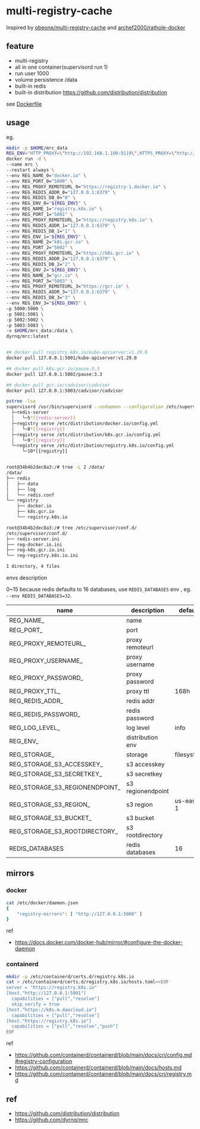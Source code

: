 # multi-registry-cache


Inspired by [obeone/multi-registry-cache](https://github.com/obeone/multi-registry-cache) and [archef2000/rathole-docker](https://github.com/archef2000/rathole-docker/blob/main/entrypoint.sh)

## feature

- multi-registry
- all in one container(supervisord run 1)
- run user 1000
- volume persistence /data
- built-in redis
- built-in distribution <https://github.com/distribution/distribution>


see [Dockerfile](https://github.com/dyrnq/mrc/blob/main/Dockerfile)

## usage

eg.

```bash
mkdir -p $HOME/mrc_data
REG_ENV="HTTP_PROXY=\"http://192.168.1.100:9119\",HTTPS_PROXY=\"http://192.168.1.100:9119\",NO_PROXY=\"127.0.0.1,localhost\""
docker run -d \
--name mrc \
--restart always \
--env REG_NAME_0="docker.io" \
--env REG_PORT_0="5000" \
--env REG_PROXY_REMOTEURL_0="https://registry-1.docker.io" \
--env REG_REDIS_ADDR_0="127.0.0.1:6379" \
--env REG_REDIS_DB_0="0" \
--env REG_ENV_0="${REG_ENV}" \
--env REG_NAME_1="registry.k8s.io" \
--env REG_PORT_1="5001" \
--env REG_PROXY_REMOTEURL_1="https://registry.k8s.io" \
--env REG_REDIS_ADDR_1="127.0.0.1:6379" \
--env REG_REDIS_DB_1="1" \
--env REG_ENV_1="${REG_ENV}" \
--env REG_NAME_2="k8s.gcr.io" \
--env REG_PORT_2="5002" \
--env REG_PROXY_REMOTEURL_2="https://k8s.gcr.io" \
--env REG_REDIS_ADDR_2="127.0.0.1:6379" \
--env REG_REDIS_DB_2="2" \
--env REG_ENV_2="${REG_ENV}" \
--env REG_NAME_3="gcr.io" \
--env REG_PORT_3="5003" \
--env REG_PROXY_REMOTEURL_3="https://gcr.io" \
--env REG_REDIS_ADDR_3="127.0.0.1:6379" \
--env REG_REDIS_DB_3="3" \
--env REG_ENV_3="${REG_ENV}" \
-p 5000:5000 \
-p 5001:5001 \
-p 5002:5002 \
-p 5003:5003 \
-v $HOME/mrc_data:/data \
dyrnq/mrc:latest


## docker pull registry.k8s.io/kube-apiserver:v1.29.0
docker pull 127.0.0.1:5001/kube-apiserver:v1.29.0

## docker pull k8s.gcr.io/pause:3.3
docker pull 127.0.0.1:5002/pause:3.3

## docker pull gcr.io/cadvisor/cadvisor
docker pull 127.0.0.1:5003/cadvisor/cadvisor

```

```bash
pstree -lsa
supervisord /usr/bin/supervisord --nodaemon --configuration /etc/supervisord.conf
  ├─redis-server
  │   └─5*[{redis-server}]
  ├─registry serve /etc/distribution/docker.io/config.yml
  │   └─8*[{registry}]
  ├─registry serve /etc/distribution/k8s.gcr.io/config.yml
  │   └─9*[{registry}]
  └─registry serve /etc/distribution/registry.k8s.io/config.yml
      └─10*[{registry}]


root@34b4b2dec8a3:/# tree -L 2 /data/
/data/
├── redis
│   ├── data
│   ├── log
│   └── redis.conf
└── registry
    ├── docker.io
    ├── k8s.gcr.io
    └── registry.k8s.io

root@34b4b2dec8a3:/# tree /etc/supervisor/conf.d/
/etc/supervisor/conf.d/
├── redis-server.ini
├── reg-docker.io.ini
├── reg-k8s.gcr.io.ini
└── reg-registry.k8s.io.ini

1 directory, 4 files
```

envs description

0~15 because redis defaults to 16 databases, use `REDIS_DATABASES` env , eg. `--env REDIS_DATABASES=32`.

| name                           | description       | default    | required |
|--------------------------------|-------------------|------------|----------|
| REG_NAME_                      | name              |            | y        |
| REG_PORT_                      | port              |            | y        |
| REG_PROXY_REMOTEURL_           | proxy remoteurl   |            | y        |
| REG_PROXY_USERNAME_            | proxy username    |            | n        |
| REG_PROXY_PASSWORD_            | proxy password    |            | n        |
| REG_PROXY_TTL_                 | proxy ttl         | 168h       | n        |
| REG_REDIS_ADDR_                | redis addr        |            | y        |
| REG_REDIS_PASSWORD_            | redis password    |            | n        |
| REG_LOG_LEVEL_                 | log level         | info       | n        |
| REG_ENV_                       | distribution env  |            | n        |
| REG_STORAGE_                   | storage           | filesystem | y        |
| REG_STORAGE_S3_ACCESSKEY_      | s3 accesskey      |            | y        |
| REG_STORAGE_S3_SECRETKEY_      | s3 secretkey      |            | y        |
| REG_STORAGE_S3_REGIONENDPOINT_ | s3 regionendpoint |            | y        |
| REG_STORAGE_S3_REGION_         | s3 region         | us-east-1  | n        |
| REG_STORAGE_S3_BUCKET_         | s3 bucket         |            | y        |
| REG_STORAGE_S3_ROOTDIRECTORY_  | s3 rootdirectory  |            | n        |
| REDIS_DATABASES                | redis databases   | 16         | n        |


## mirrors

### docker

```bash
cat /etc/docker/daemon.json 
{    
    "registry-mirrors": [ "http://127.0.0.1:5000" ]
}

```

ref

- <https://docs.docker.com/docker-hub/mirror/#configure-the-docker-daemon>

### containerd

```bash
mkdir -p /etc/containerd/certs.d/registry.k8s.io
cat > /etc/containerd/certs.d/registry.k8s.io/hosts.toml<<EOF
server = "https://registry.k8s.io"
[host."http://127.0.0.1:5001"]
  capabilities = ["pull","resolve"]
  skip_verify = true
[host."https://k8s.m.daocloud.io"]
  capabilities = ["pull","resolve"]
[host."https://registry.k8s.io"]
  capabilities = ["pull","resolve","push"]
EOF
```

ref

- <https://github.com/containerd/containerd/blob/main/docs/cri/config.md#registry-configuration>
- <https://github.com/containerd/containerd/blob/main/docs/hosts.md>
- <https://github.com/containerd/containerd/blob/main/docs/cri/registry.md>

## ref

- <https://github.com/distribution/distribution>
- <https://github.com/dyrnq/mrc>
